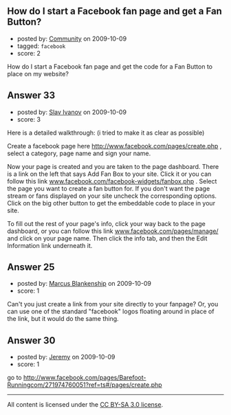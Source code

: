 ## How do I start a Facebook fan page and get a Fan Button?

- posted by: [Community](https://stackexchange.com/users/-1/-1-community) on 2009-10-09
- tagged: `facebook`
- score: 2

How do I start a Facebook fan page and get the code for a Fan Button to place on my website?


## Answer 33

- posted by: [Slav Ivanov](https://stackexchange.com/users/-1/23-slav-ivanov) on 2009-10-09
- score: 3

<p>Here is a detailed walkthrough: (i tried to make it as clear as possible)</p>

<p>Create a facebook page here <a href="http://www.facebook.com/pages/create.php" rel="nofollow">http://www.facebook.com/pages/create.php</a> , select a category, page name and sign your name.</p>

<p>Now your page is created and you are taken to the page dashboard. There is a link on the left that says Add Fan Box to your site. Click it or you can follow this link <a href="http://www.facebook.com/facebook-widgets/fanbox.php" rel="nofollow">www.facebook.com/facebook-widgets/fanbox.php</a> . Select the page you want to create a fan button for. If you don't want the page stream or fans displayed on your site uncheck the corresponding options. Click on the big other button to get the embeddable code to place in your site.</p>

<p>To fill out the rest of your page's info, click your way back to the page dashboard, or you can follow this link <a href="http://www.facebook.com/pages/manage/" rel="nofollow">www.facebook.com/pages/manage/</a> and click on your page name. 
Then click the info tab, and then the Edit Information link underneath it.</p>



## Answer 25

- posted by: [Marcus Blankenship](https://stackexchange.com/users/-1/20-marcus-blankenship) on 2009-10-09
- score: 1

Can't you just create a link from your site directly to your fanpage?  Or, you can use one of the standard "facebook" logos floating around in place of the link, but it would do the same thing.




## Answer 30

- posted by: [Jeremy](https://stackexchange.com/users/-1/28-jeremy) on 2009-10-09
- score: 1

go to http://www.facebook.com/pages/Barefoot-Runningcom/271974760051?ref=ts#/pages/create.php



---

All content is licensed under the [CC BY-SA 3.0 license](https://creativecommons.org/licenses/by-sa/3.0/).
